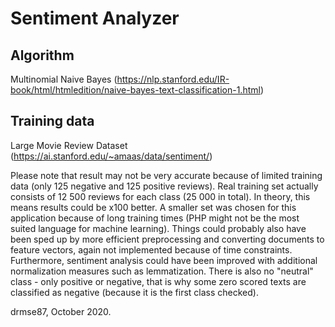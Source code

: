 # Sentiment Analyzer
## Algorithm
Multinomial Naive Bayes (https://nlp.stanford.edu/IR-book/html/htmledition/naive-bayes-text-classification-1.html)
## Training data
Large Movie Review Dataset (https://ai.stanford.edu/~amaas/data/sentiment/)

Please note that result may not be very accurate because of limited training data (only 125 negative and 125 positive reviews). Real training set actually consists of 12 500 reviews for each class (25 000 in total). In theory, this means results could be x100 better. A smaller set was chosen for this application because of long training times (PHP might not be the most suited language for machine learning). Things could probably also have been sped up by more efficient preprocessing and converting documents to feature vectors, again not implemented because of time constraints. Furthermore, sentiment analysis could have been improved with additional normalization measures such as lemmatization. There is also no "neutral" class - only positive or negative, that is why some zero scored texts are classified as negative (because it is the first class checked).

drmse87, October 2020.
